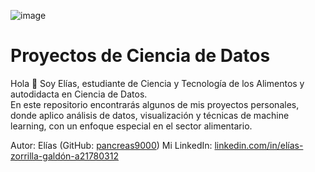 
![image](https://github.com/user-attachments/assets/07101536-d1c5-4869-bb56-4df892345dfe)

# Proyectos de Ciencia de Datos

Hola 👋 Soy Elías, estudiante de Ciencia y Tecnología de los Alimentos y autodidacta en Ciencia de Datos.  
En este repositorio encontrarás algunos de mis proyectos personales, donde aplico análisis de datos, visualización y técnicas de machine learning, con un enfoque especial en el sector alimentario.



Autor: Elías (GitHub: [pancreas9000](https://github.com/pancreas9000))
Mi LinkedIn: [linkedin.com/in/elías-zorrilla-galdón-a21780312](https://www.linkedin.com/in/el%C3%ADas-zorrilla-gald%C3%B3n-a21780312?lipi=urn%3Ali%3Apage%3Ad_flagship3_profile_view_base_contact_details%3BR7PN2OVtSRyB4X%2FqUZjKGg%3D%3D)
